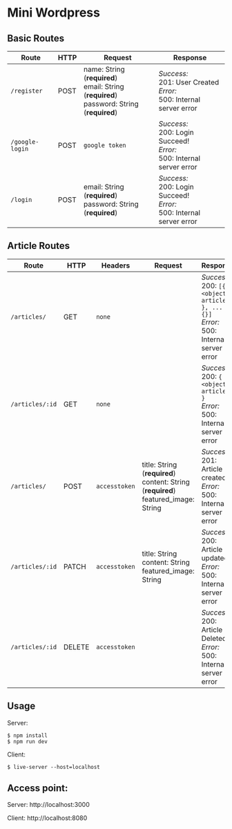 # Mini Wordpress

## Basic Routes
| Route | HTTP | Request | Response |
|--|--|--|--|
| `/register` | POST | name: String (**required**)<br>email: String (**required**)<br>password: String (**required**) | *Success:*<br>201: User Created<br>*Error:*<br>500: Internal server error |
| `/google-login` | POST | `google token` | *Success:*<br>200: Login Succeed!<br>*Error:*<br>500: Internal server error |
| `/login` | POST | email: String (**required**)<br>password: String (**required**) | *Success:*<br>200: Login Succeed!<br>*Error:*<br>500: Internal server error |

## Article Routes
| Route | HTTP | Headers| Request | Response |
|--|--|--|--|--|
| `/articles/` | GET | `none` |  | *Success:*<br>200: `[{ <object article> }, ... {}]`<br>*Error:*<br>500: Internal server error |
| `/articles/:id` | GET | `none` |  | *Success:*<br>200: `{ <object article> }`<br>*Error:*<br>500: Internal server error |
| `/articles/` | POST | `accesstoken` | title: String (**required**)<br>content: String (**required**)<br>featured_image: String | *Success:*<br>201: Article created<br>*Error:*<br>500: Internal server error |
| `/articles/:id` | PATCH | `accesstoken` | title: String <br>content: String <br>featured_image: String | *Success:*<br>200: Article updated!<br>*Error:*<br>500: Internal server error |
| `/articles/:id` | DELETE | `accesstoken` |  | *Success:*<br>200: Article Deleted!<br>*Error:*<br>500: Internal server error |

## Usage

Server: 
```
$ npm install
$ npm run dev
```
Client:
```
$ live-server --host=localhost
```

## Access point:
Server: http://localhost:3000

Client: http://localhost:8080
